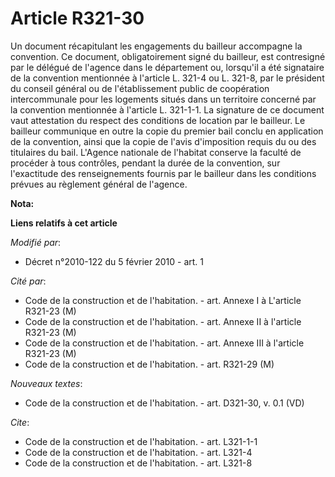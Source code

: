 # Article R321-30

Un document récapitulant les engagements du bailleur accompagne la convention. Ce document, obligatoirement signé du
bailleur, est contresigné par le délégué de l'agence dans le département ou, lorsqu'il a été signataire de la convention
mentionnée à l'article L. 321-4 ou L. 321-8, par le président du conseil général ou de l'établissement public de coopération
intercommunale pour les logements situés dans un territoire concerné par la convention mentionnée à l'article L. 321-1-1. La
signature de ce document vaut attestation du respect des conditions de location par le bailleur. Le bailleur communique en
outre la copie du premier bail conclu en application de la convention, ainsi que la copie de l'avis d'imposition requis du ou
des titulaires du bail. L'Agence nationale de l'habitat conserve la faculté de procéder à tous contrôles, pendant la durée de
la convention, sur l'exactitude des renseignements fournis par le bailleur dans les conditions prévues au règlement général
de l'agence.

**Nota:**



**Liens relatifs à cet article**

_Modifié par_:

  - Décret n°2010-122 du 5 février 2010 - art. 1

_Cité par_:

  - Code de la construction et de l'habitation. - art. Annexe I à L'article R321-23 (M)
  - Code de la construction et de l'habitation. - art. Annexe II à l'article R321-23 (M)
  - Code de la construction et de l'habitation. - art. Annexe III à l'article R321-23 (M)
  - Code de la construction et de l'habitation. - art. R321-29 (M)

_Nouveaux textes_:

  - Code de la construction et de l'habitation. - art. D321-30, v. 0.1 (VD)

_Cite_:

  - Code de la construction et de l'habitation. - art. L321-1-1
  - Code de la construction et de l'habitation. - art. L321-4
  - Code de la construction et de l'habitation. - art. L321-8
